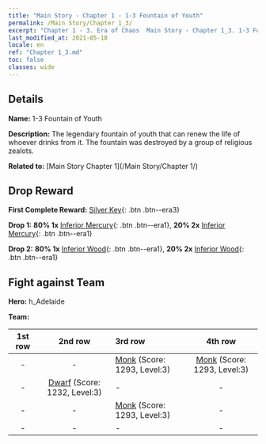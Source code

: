 ```yaml
---
title: "Main Story - Chapter 1 - 1-3 Fountain of Youth"
permalink: /Main Story/Chapter 1_3/
excerpt: "Chapter 1 - 3. Era of Chaos  Main Story - Chapter 1_3. 1-3 Fountain of Youth"
last_modified_at: 2021-05-18
locale: en
ref: "Chapter 1_3.md"
toc: false
classes: wide
---
```


## Details

 **Name:** 1-3 Fountain of Youth

 **Description:** The legendary fountain of youth that can renew the life of whoever drinks from it. The fountain was destroyed by a group of religious zealots.

 **Related to:** [Main Story Chapter 1](/Main Story/Chapter 1/)

## Drop Reward

 **First Complete Reward:** [Silver Key](/Items/con_693/){: .btn .btn--era3}

 **Drop 1:** **80% 1x** [Inferior Mercury](/Items/mat_2/){: .btn .btn--era1}, **20% 2x** [Inferior Mercury](/Items/mat_2/){: .btn .btn--era1}

 **Drop 2:** **80% 1x** [Inferior Wood](/Items/mat_1/){: .btn .btn--era1}, **20% 2x** [Inferior Wood](/Items/mat_1/){: .btn .btn--era1}


## Fight against Team
 **Hero:** h_Adelaide

 **Team:**


  | 1st row | 2nd row | 3rd row | 4th row |
  |:----:|:----:|:----|:----:|
  | - | - | [Monk](/units/Monk/) (Score: 1293, Level:3)  | [Monk](/units/Monk/) (Score: 1293, Level:3)  |
  | - | [Dwarf](/units/Dwarf/) (Score: 1232, Level:3)  | - | - |
  | - | - | [Monk](/units/Monk/) (Score: 1293, Level:3)  | - |
  | - | - | - | - |



